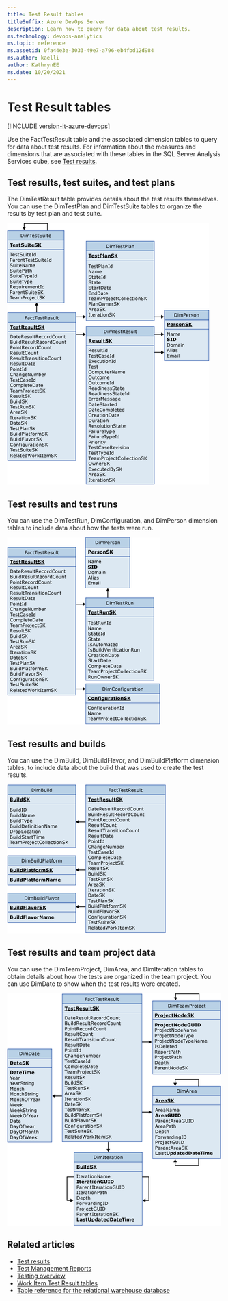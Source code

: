 ```yaml
---
title: Test Result tables
titleSuffix: Azure DevOps Server
description: Learn how to query for data about test results.
ms.technology: devops-analytics
ms.topic: reference
ms.assetid: 0fa44e3e-3033-49e7-a796-eb4fbd12d984
ms.author: kaelli
author: KathrynEE
ms.date: 10/20/2021
---
```


# Test Result tables

[!INCLUDE [version-lt-azure-devops](../../includes/version-lt-azure-devops.md)]

Use the FactTestResult table and the associated dimension tables to query for data about test results. For information about the measures and dimensions that are associated with these tables in the SQL Server Analysis Services cube, see [Test results](perspective-test-analyze-report-test-results.md).  
 
  
## Test results, test suites, and test plans

The DimTestResult table provides details about the test results themselves. You can use the DimTestPlan and DimTestSuite tables to organize the results by test plan and test suite.  
  
![Fact Table for Test Results](media/teamproj_facttestresult.png "TeamProj_FactTestResult")  

## Test results and test runs  

You can use the DimTestRun, DimConfiguration, and DimPerson dimension tables to include data about how the tests were run.  
  
![Fact Table for Test Results with Runs](media/teamproj_result_other.png "TeamProj_Result_Other")  
  
## Test results and builds  

You can use the DimBuild, DimBuildFlavor, and DimBuildPlatform dimension tables, to include data about the build that was used to create the test results.  
  
![Fact Table for Test Results with Builds](media/teamproj_testresultbuild.png "TeamProj_TestResultBuild")  
  
  
## Test results and team project data  

You can use the DimTeamProject, DimArea, and DimIteration tables to obtain details about how the tests are organized in the team project. You can use DimDate to show when the test results were created.  

![Fact Table for Test Results with Other](media/teamproj_testresultother.png "TeamProj_TestResultOther")  

## Related articles 
- [Test results](perspective-test-analyze-report-test-results.md)   
- [Test Management Reports](/previous-versions/azure/devops/report/excel/test-management-reports)   
- [Testing overview](../../test/index.yml)   
- [Work Item Test Result tables](work-item-test-result-tables.md)   
- [Table reference for the relational warehouse database](table-reference-relational-warehouse-database.md)
